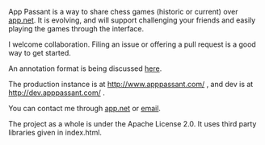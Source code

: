 App Passant is a way to share chess games (historic or current) over [app.net](http://join.app.net).  It is evolving, and will support challenging your friends and easily playing the games through the interface.

I welcome collaboration.  Filing an issue or offering a pull request is a good way to get started.

An annotation format is being discussed [here](https://github.com/appdotnet/api-spec/issues/164).

The production instance is at http://www.apppassant.com/ , and dev is at http://dev.apppassant.com/ .

You can contact me through [app.net](https://alpha.app.net/mattflaschen) or [email](http://www.google.com/recaptcha/mailhide/d?k=01upi37CpslJkVoSI82o_4fg==&c=ZOxBT_JSLioJWdE3XXkhYB24yOMFtKiROivDR-YFRyc=).

The project as a whole is under the Apache License 2.0.  It uses third party libraries given in index.html.